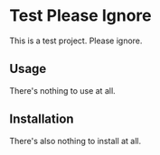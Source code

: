 # Test Please Ignore

This is a test project. Please ignore.

## Usage

There's nothing to use at all.

## Installation

There's also nothing to install at all.

